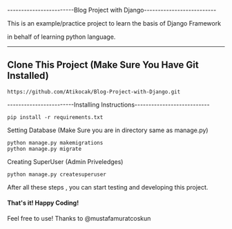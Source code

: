 ------------------------Blog Project with Django--------------------------

This is an example/practice project to learn the basis of Django Framework

in behalf of learning python language.

--------------------------------------------------------------------------
Clone This Project (Make Sure You Have Git Installed)
--------------------------------------------------------------------------
```
https://github.com/Atikocak/Blog-Project-with-Django.git
```
------------------------Installing Instructions---------------------------

```
pip install -r requirements.txt
```

Setting Database 
(Make Sure you are in directory same as manage.py)
```
python manage.py makemigrations
python manage.py migrate
```
Creating SuperUser (Admin Priveledges) 
```
python manage.py createsuperuser
```

After all these steps , you can start testing and developing this project. 

#### That's it! Happy Coding!



Feel free to use! 
Thanks to @mustafamuratcoskun
